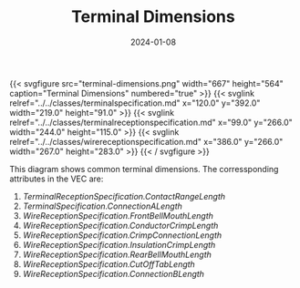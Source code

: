 ﻿---
title: Terminal Dimensions
toc: false
type: specs
layout: diagram
date: "2024-01-08"
draft: false
specification: VEC
version: 2.1.0
documentType: "Recommendation"
elementType: Diagram
classes:
  - TerminalSpecification
  - TerminalReceptionSpecification
  - WireReceptionSpecification
menu:
  VEC-2.1.0:    
    parent: component-characteristics
    identifier: component-characteristics/terminal-dimensions
    weight: 1005004 

# Prev/next pager order (if `docs_section_pager` enabled in `params.toml`)
weight: 1005004
---
{{< svgfigure src="terminal-dimensions.png" width="667" height="564" caption="Terminal Dimensions" numbered="true" >}}
  {{< svglink relref="../../classes/terminalspecification.md" x="120.0" y="392.0" width="219.0" height="91.0" >}}
  {{< svglink relref="../../classes/terminalreceptionspecification.md" x="99.0" y="266.0" width="244.0" height="115.0" >}}
  {{< svglink relref="../../classes/wirereceptionspecification.md" x="386.0" y="266.0" width="267.0" height="283.0" >}}
{{< / svgfigure >}}
<p> This diagram shows common terminal dimensions.&#160;The corressponding attributes in the VEC&#160;are:      </p>      <ol>       <li> <i>TerminalReceptionSpecification.ContactRangeLength</i>&#160;        </li>       <li> <i>TerminalSpecification.ConnectionALength</i>&#160;        </li>       <li> <i>WireReceptionSpecification.FrontBellMouthLength</i>        </li>       <li> <i>WireReceptionSpecification.ConductorCrimpLength</i>        </li>       <li> <i>WireReceptionSpecification.CrimpConnectionLength</i>        </li>       <li> <i>WireReceptionSpecification.InsulationCrimpLength</i>        </li>       <li> <i>WireReceptionSpecification.RearBellMouthLength</i>        </li>       <li> <i>WireReceptionSpecification.CutOffTabLength</i>        </li>       <li> <i>WireReceptionSpecification.ConnectionBLength</i>        </li>     </ol>     <p> &#160;      </p>